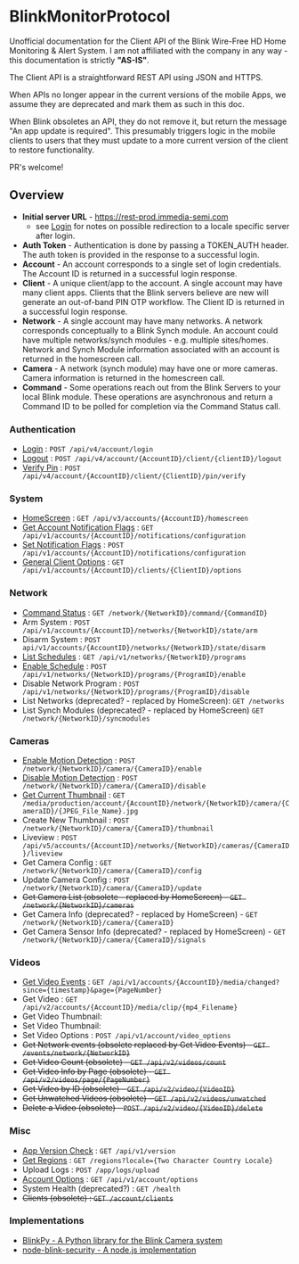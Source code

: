 # BlinkMonitorProtocol
Unofficial documentation for the Client API of the Blink Wire-Free HD Home Monitoring &amp; Alert System. I am not affiliated with the company in any way - this documentation is strictly **"AS-IS"**. 

The Client API is a straightforward REST API using JSON and HTTPS.

When APIs no longer appear in the current versions of the mobile Apps, we assume they are deprecated and mark them as such in this doc.

When Blink obsoletes an API, they do not remove it, but return the message "An app update is required".  This presumably triggers logic in the mobile clients to users that they must update to a more current version of the client to restore functionality.

PR's welcome!


## Overview

* **Initial server URL** - https://rest-prod.immedia-semi.com
    * see [Login](auth/login.md) for notes on possible redirection to a locale specific server after login.
* **Auth Token** - Authentication is done by passing a TOKEN_AUTH header.  The auth token is provided in the response to a successful login.
* **Account** - An account corresponds to a single set of login credentials. The Account ID is returned in a successful login response.
* **Client** - A unique client/app to the account. A single account may have many client apps. Clients that the Blink servers believe are new will generate an out-of-band PIN OTP workflow.  The Client ID is returned in a successful login response.
* **Network** - A single account may have many networks. A network corresponds conceptually to a Blink Synch module. An account could have multiple networks/synch modules - e.g. multiple sites/homes. Network and Synch Module information associated with an account is returned in the homescreen call.
* **Camera** - A network (synch module) may have one or more cameras. Camera information is returned in the homescreen call.
* **Command** - Some operations reach out from the Blink Servers to your local Blink module.  These operations are asynchronous and return a Command ID to be polled for completion via the Command Status call.


### Authentication

* [Login](auth/login.md) : `POST /api/v4/account/login`
* [Logout](auth/logout.md) : `POST /api/v4/account/{AccountID}/client/{clientID}/logout`
* [Verify Pin](auth/verifyPin.md) : `POST /api/v4/account/{AccountID}/client/{ClientID}/pin/verify`


### System

* [HomeScreen](system/homescreen.md) : `GET /api/v3/accounts/{AccountID}/homescreen`
* [Get Account Notification Flags](system/getNotifications.md) : `GET /api/v1/accounts/{AccountID}/notifications/configuration`
* [Set Notification Flags](system.setNotifications.md) : `POST /api/v1/accounts/{AccountID}/notifications/configuration`
* [General Client Options](system/options.md) : `GET /api/v1/accounts/{AccountID}/clients/{ClientID}/options`


### Network

* [Command Status](network/command.md) : `GET /network/{NetworkID}/command/{CommandID}`
* Arm System : `POST /api/v1/accounts/{AccountID}/networks/{NetworkID}/state/arm`
* Disarm System : `POST api/v1/accounts/{AccountID}/networks/{NetworkID}/state/disarm`
* [List Schedules](network/listPrograms.md) : `GET /api/v1/networks/{NetworkID}/programs`
* [Enable Schedule](network/enableProgram.md) : `POST /api/v1/networks/{NetworkID}/programs/{ProgramID}/enable`
* Disable Network Program : `POST /api/v1/networks/{NetworkID}/programs/{ProgramID}/disable`
* List Networks (deprecated? - replaced by HomeScreen): `GET /networks`
* List Synch Modules (deprecated? - replaced by HomeScreen) `GET /network/{NetworkID}/syncmodules`


### Cameras

* [Enable Motion Detection](camera/enable.md) : `POST /network/{NetworkID}/camera/{CameraID}/enable` 
* [Disable Motion Detection](camera/disable.md) : `POST /network/{NetworkID}/camera/{CameraID}/disable`
* [Get Current Thumbnail](camera/getThumbnail.md) : `GET /media/production/account/{AccountID}/network/{NetworkID}/camera/{CameraID}/{JPEG_File_Name}.jpg`
* Create New Thumbnail : `POST /network/{NetworkID}/camera/{CameraID}/thumbnail`
* Liveview : `POST /api/v5/accounts/{AccountID}/networks/{NetworkID}/cameras/{CameraID}/liveview`
* Get Camera Config : `GET /network/{NetworkID}/camera/{CameraID}/config`
* Update Camera Config : `POST /network/{NetworkID}/camera/{CameraID}/update`
* ~~Get Camera List (obsolete - replaced by HomeScreen) - `GET /network/{NetworkID}/cameras`~~
* Get Camera Info (deprecated? - replaced by HomeScreen) - `GET /network/{NetworkID}/camera/{CameraID}`
* Get Camera Sensor Info (deprecated? - replaced by HomeScreen) - `GET /network/{NetworkID}/camera/{CameraID}/signals`


### Videos

* [Get Video Events](video/getVideoEvents.md) : `GET /api/v1/accounts/{AccountID}/media/changed?since={timestamp}&page={PageNumber}`
* Get Video : `GET /api/v2/accounts/{AccountID}/media/clip/{mp4_Filename}`
* Get Video Thumbnail:  
* Set Video Thumbnail: 
* Set Video Options : `POST /api/v1/account/video_options`
* ~~Get Network events (obsolete replaced by Get Video Events) - `GET /events/network/{NetworkID}`~~
* ~~Get Video Count (obsolete) - `GET /api/v2/videos/count`~~
* ~~Get Video Info by Page (obsolete) - `GET /api/v2/videos/page/{PageNumber}`~~
* ~~Get Video by ID (obsolete) - `GET /api/v2/video/{VideoID}`~~
* ~~Get Unwatched Videos (obsolete) - `GET /api/v2/videos/unwatched`~~
* ~~Delete a Video (obsolete) - `POST /api/v2/video/{VideoID}/delete`~~


### Misc

* [App Version Check](Misc/version.md) : `GET /api/v1/version`
* [Get Regions](Misc/regions.md) : `GET /regions?locale={Two Character Country Locale}`
* Upload Logs : `POST /app/logs/upload`
* [Account Options](Misc/accountOptions.md) : `GET /api/v1/account/options`
* System Health (deprecated?) :  `GET /health`
* ~~Clients (obsolete) : `GET /account/clients`~~


### Implementations

* [BlinkPy - A Python library for the Blink Camera system](https://github.com/fronzbot/blinkpy)
* [node-blink-security - A node.js implementation](https://github.com/madshall/node-blink-security)